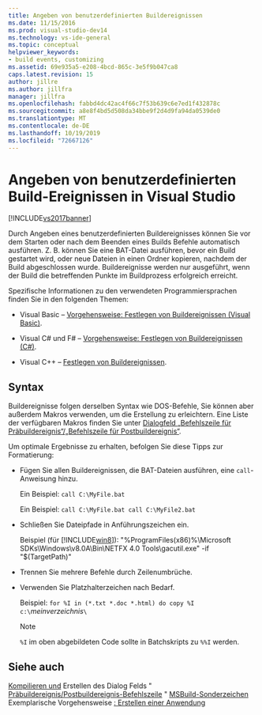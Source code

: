 ```yaml
---
title: Angeben von benutzerdefinierten Buildereignissen
ms.date: 11/15/2016
ms.prod: visual-studio-dev14
ms.technology: vs-ide-general
ms.topic: conceptual
helpviewer_keywords:
- build events, customizing
ms.assetid: 69e935a5-e208-4bcd-865c-3e5f9b047ca8
caps.latest.revision: 15
author: jillre
ms.author: jillfra
manager: jillfra
ms.openlocfilehash: fabbd4dc42ac4f66c7f53b639c6e7ed1f432878c
ms.sourcegitcommit: a8e8f4bd5d508da34bbe9f2d4d9fa94da0539de0
ms.translationtype: MT
ms.contentlocale: de-DE
ms.lasthandoff: 10/19/2019
ms.locfileid: "72667126"
---
```

# <a name="specifying-custom-build-events-in-visual-studio"></a>Angeben von benutzerdefinierten Build-Ereignissen in Visual Studio
[!INCLUDE[vs2017banner](../includes/vs2017banner.md)]

Durch Angeben eines benutzerdefinierten Buildereignisses können Sie vor dem Starten oder nach dem Beenden eines Builds Befehle automatisch ausführen. Z. B. können Sie eine BAT-Datei ausführen, bevor ein Build gestartet wird, oder neue Dateien in einen Ordner kopieren, nachdem der Build abgeschlossen wurde. Buildereignisse werden nur ausgeführt, wenn der Build die betreffenden Punkte im Buildprozess erfolgreich erreicht.

 Spezifische Informationen zu den verwendeten Programmiersprachen finden Sie in den folgenden Themen:

- Visual Basic – [Vorgehensweise: Festlegen von Buildereignissen (Visual Basic)](../ide/how-to-specify-build-events-visual-basic.md).

- Visual C# und F# – [Vorgehensweise: Festlegen von Buildereignissen (C#)](../ide/how-to-specify-build-events-csharp.md).

- Visual C++ – [Festlegen von Buildereignissen](https://msdn.microsoft.com/library/788a6c18-2dbe-4a49-8cd6-86c1ad7a95cc).

## <a name="syntax"></a>Syntax
 Buildereignisse folgen derselben Syntax wie DOS-Befehle, Sie können aber außerdem Makros verwenden, um die Erstellung zu erleichtern. Eine Liste der verfügbaren Makros finden Sie unter [Dialogfeld „Befehlszeile für Präbuildereignis“/„Befehlszeile für Postbuildereignis“](../ide/reference/pre-build-event-post-build-event-command-line-dialog-box.md).

 Um optimale Ergebnisse zu erhalten, befolgen Sie diese Tipps zur Formatierung:

- Fügen Sie allen Buildereignissen, die BAT-Dateien ausführen, eine `call`-Anweisung hinzu.

     Ein Beispiel: `call C:\MyFile.bat`

     Ein Beispiel: `call C:\MyFile.bat call C:\MyFile2.bat`

- Schließen Sie Dateipfade in Anführungszeichen ein.

     Beispiel (für [!INCLUDE[win8](../includes/win8-md.md)]): "%ProgramFiles(x86)%\Microsoft SDKs\Windows\v8.0A\Bin\NETFX 4.0 Tools\gacutil.exe" -if "$(TargetPath)"

- Trennen Sie mehrere Befehle durch Zeilenumbrüche.

- Verwenden Sie Platzhalterzeichen nach Bedarf.

     Beispiel: `for %I in (*.txt *.doc *.html) do copy %I c:\`*meinverzeichnis*`\`

    > [!NOTE]
    > `%I` im oben abgebildeten Code sollte in Batchskripts zu `%%I` werden.

## <a name="see-also"></a>Siehe auch
 [Kompilieren und](../ide/compiling-and-building-in-visual-studio.md) Erstellen des Dialog Felds " [Präbuildereignis/Postbuildereignis-Befehlszeile](../ide/reference/pre-build-event-post-build-event-command-line-dialog-box.md) " [MSBuild-Sonderzeichen](../msbuild/msbuild-special-characters.md) Exemplarische Vorgehensweise [: Erstellen einer Anwendung](../ide/walkthrough-building-an-application.md)
